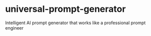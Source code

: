 # universal-prompt-generator
Intelligent AI prompt generator that works like a professional prompt engineer
